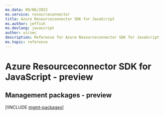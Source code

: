 ```yaml
---
ms.data: 09/06/2022
ms.service: resourceconnector
title: Azure Resourceconnector SDK for JavaScript
ms.author: jeffish
ms.devlang: javascript
author: xirzec
description: Reference for Azure Resourceconnector SDK for JavaScript
ms.topic: reference
---
```

# Azure Resourceconnector SDK for JavaScript - preview

## Management packages - preview
[!INCLUDE [mgmt-packages](resourceconnector-mgmt-index.md)]
